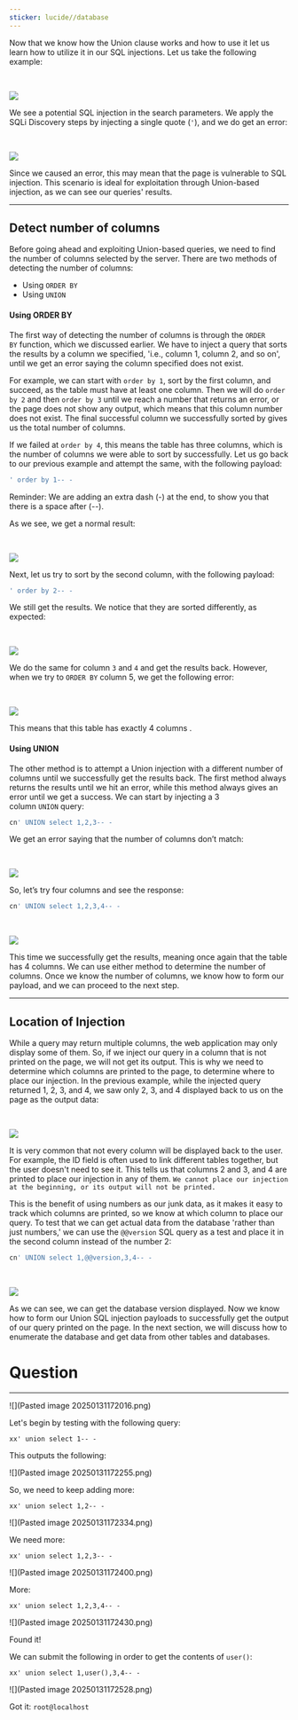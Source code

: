 ```yaml
---
sticker: lucide//database
---
```

Now that we know how the Union clause works and how to use it let us learn how to utilize it in our SQL injections. Let us take the following example:

   

![](https://academy.hackthebox.com/storage/modules/33/ports_cn.png)

We see a potential SQL injection in the search parameters. We apply the SQLi Discovery steps by injecting a single quote (`'`), and we do get an error:

   

![](https://academy.hackthebox.com/storage/modules/33/ports_quote.png)

Since we caused an error, this may mean that the page is vulnerable to SQL injection. This scenario is ideal for exploitation through Union-based injection, as we can see our queries' results.

---

## Detect number of columns

Before going ahead and exploiting Union-based queries, we need to find the number of columns selected by the server. There are two methods of detecting the number of columns:

- Using `ORDER BY`
- Using `UNION`

#### Using ORDER BY

The first way of detecting the number of columns is through the `ORDER BY` function, which we discussed earlier. We have to inject a query that sorts the results by a column we specified, 'i.e., column 1, column 2, and so on', until we get an error saying the column specified does not exist.

For example, we can start with `order by 1`, sort by the first column, and succeed, as the table must have at least one column. Then we will do `order by 2` and then `order by 3` until we reach a number that returns an error, or the page does not show any output, which means that this column number does not exist. The final successful column we successfully sorted by gives us the total number of columns.

If we failed at `order by 4`, this means the table has three columns, which is the number of columns we were able to sort by successfully. Let us go back to our previous example and attempt the same, with the following payload:


```sql
' order by 1-- -
```

Reminder: We are adding an extra dash (-) at the end, to show you that there is a space after (--).

As we see, we get a normal result:

   

![](https://academy.hackthebox.com/storage/modules/33/ports_cn.png)

Next, let us try to sort by the second column, with the following payload:


```sql
' order by 2-- -
```

We still get the results. We notice that they are sorted differently, as expected:

   

![](https://academy.hackthebox.com/storage/modules/33/order_by_2.jpg)

We do the same for column `3` and `4` and get the results back. However, when we try to `ORDER BY` column 5, we get the following error:

   

![](https://academy.hackthebox.com/storage/modules/33/order_by_5.jpg)

This means that this table has exactly 4 columns .

#### Using UNION

The other method is to attempt a Union injection with a different number of columns until we successfully get the results back. The first method always returns the results until we hit an error, while this method always gives an error until we get a success. We can start by injecting a 3 column `UNION` query:

```sql
cn' UNION select 1,2,3-- -
```

We get an error saying that the number of columns don’t match:

   

![](https://academy.hackthebox.com/storage/modules/33/ports_columns_diff.png)

So, let’s try four columns and see the response:


```sql
cn' UNION select 1,2,3,4-- -
```

   

![](https://academy.hackthebox.com/storage/modules/33/ports_columns_correct.png)

This time we successfully get the results, meaning once again that the table has 4 columns. We can use either method to determine the number of columns. Once we know the number of columns, we know how to form our payload, and we can proceed to the next step.

---

## Location of Injection

While a query may return multiple columns, the web application may only display some of them. So, if we inject our query in a column that is not printed on the page, we will not get its output. This is why we need to determine which columns are printed to the page, to determine where to place our injection. In the previous example, while the injected query returned 1, 2, 3, and 4, we saw only 2, 3, and 4 displayed back to us on the page as the output data:

   

![](https://academy.hackthebox.com/storage/modules/33/ports_columns_correct.png)

It is very common that not every column will be displayed back to the user. For example, the ID field is often used to link different tables together, but the user doesn't need to see it. This tells us that columns 2 and 3, and 4 are printed to place our injection in any of them. `We cannot place our injection at the beginning, or its output will not be printed.`

This is the benefit of using numbers as our junk data, as it makes it easy to track which columns are printed, so we know at which column to place our query. To test that we can get actual data from the database 'rather than just numbers,' we can use the `@@version` SQL query as a test and place it in the second column instead of the number 2:


```sql
cn' UNION select 1,@@version,3,4-- -
```

   

![](https://academy.hackthebox.com/storage/modules/33/db_version_1.jpg)

As we can see, we can get the database version displayed. Now we know how to form our Union SQL injection payloads to successfully get the output of our query printed on the page. In the next section, we will discuss how to enumerate the database and get data from other tables and databases.

# Question
---
![](Pasted image 20250131172016.png)


Let's begin by testing with the following query:

`xx' union select 1-- -`

This outputs the following:

![](Pasted image 20250131172255.png)

So, we need to keep adding more:

`xx' union select 1,2-- -`

![](Pasted image 20250131172334.png)

We need more:

`xx' union select 1,2,3-- -`

![](Pasted image 20250131172400.png)

More:

`xx' union select 1,2,3,4-- -`

![](Pasted image 20250131172430.png)

Found it!

We can submit the following in order to get the contents of `user()`:

`xx' union select 1,user(),3,4-- -`

![](Pasted image 20250131172528.png)

Got it: `root@localhost`


